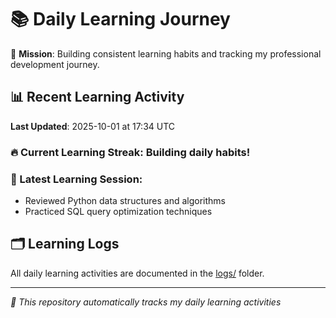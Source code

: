 # 📚 Daily Learning Journey

🎯 **Mission**: Building consistent learning habits and tracking my professional development journey.

## 📊 Recent Learning Activity

**Last Updated**: 2025-10-01 at 17:34 UTC

### 🔥 Current Learning Streak: Building daily habits!

### 📝 Latest Learning Session:
- Reviewed Python data structures and algorithms
- Practiced SQL query optimization techniques

## 🗂️ Learning Logs

All daily learning activities are documented in the [logs/](./logs/) folder.

---
*🤖 This repository automatically tracks my daily learning activities*
